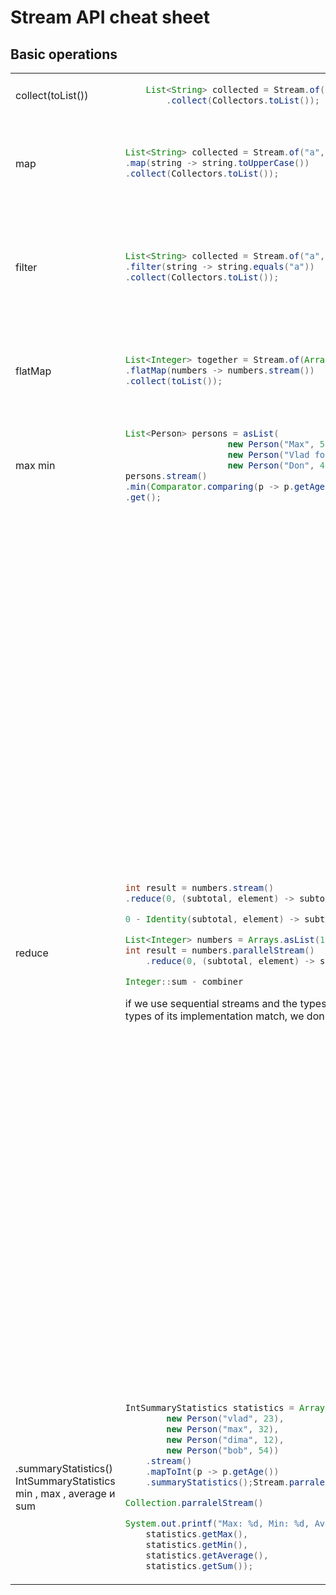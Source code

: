 <meta fullwidth='true'>

# Stream API cheat sheet

## Basic operations


<table>
<tr><td>
    collect(toList())
</td><td>

``` java
    List<String> collected = Stream.of("a", "b", "c")
        .collect(Collectors.toList());
``` 
</td><td>
Порождает коллекцию из стрима
</td></tr><tr><td>
map
</td><td>

``` java
List<String> collected = Stream.of("a", "b", "c")
.map(string -> string.toUpperCase())
.collect(Collectors.toList());
```
</td><td>
применяет функцию, которая преобразует значение одного типа в другой, и возвращает стрим нового типа
</td></tr><tr><td>
filter
</td><td>

``` java
List<String> collected = Stream.of("a", "b", "c")
.filter(string -> string.equals("a"))
.collect(Collectors.toList());
```
</td><td>
применяет функцию, которая проверяет соответствие значения заданному, и возвращает стрим соответствующих значений
</td></tr><tr><td>
flatMap
</td><td>

``` java
List<Integer> together = Stream.of(Arrays.asList(1, 2), Arrays.asList(3, 4))
.flatMap(numbers -> numbers.stream())
.collect(toList());
```
</td><td>
позволяет заменить значение объектом Stream и соединить все стримы (стрим стримов)
</td></tr><tr><td>
max min
</td><td>

``` java
List<Person> persons = asList(
                    new Person("Max", 52), 
                    new Person("Vlad for Your Furs", 37), 
                    new Person("Don", 45));
persons.stream()
.min(Comparator.comparing(p -> p.getAge()))
.get();
```
</td><td>
нахождение максимума или минимума
</td></tr><tr><td>
reduce
</td><td>

``` java
int result = numbers.stream()
.reduce(0, (subtotal, element) -> subtotal + element);

0 - Identity(subtotal, element) -> subtotal + element - accumulator

List<Integer> numbers = Arrays.asList(1, 2, 3, 4, 5, 6); 
int result = numbers.parallelStream()
    .reduce(0, (subtotal, element) -> subtotal + element, Integer::sum);

Integer::sum - combiner
```
if we use sequential streams and the types of the accumulator arguments and the types of its implementation match, 
we don't need to use a combiner.

</td><td>
reduction stream operations allow us to produce one single result from a sequence of elements, by applying repeatedly a
combining operation to the elements in the sequence.

count , min и max - это распространенные частные случаи общего принципа редукции.

Identity – an element that is the initial value of the reduction operation and the default result if the stream is empty

Accumulator – a function that takes two parameters: a partial result of the reduction operation and the next element of
the stream

Combiner – a function used to combine the partial result of the reduction operation when the reduction is parallelized,
or when there's a mismatch between the types of the accumulator arguments and the types of the accumulator
implementation

Если начальное значение опущено, то при первом обращении к редуктору используются первые два элемента потока. Это
полезно, когда для операции reduce не существует разумного начального значения и возвращается экземпляр типа Optional .
</td></tr><tr><td class="text-nowrap">
.summaryStatistics() <br />
IntSummaryStatistics <br />
min , max , average и sum <br />
</td><td>

``` java
IntSummaryStatistics statistics = Arrays.asList(
        new Person("vlad", 23), 
        new Person("max", 32), 
        new Person("dima", 12), 
        new Person("bob", 54))
    .stream()
    .mapToInt(p -> p.getAge())
    .summaryStatistics();Stream.parralel()

Collection.parralelStream()

System.out.printf("Max: %d, Min: %d, Ave: %f, Sum: %d", 
    statistics.getMax(),
    statistics.getMin(),
    statistics.getAverage(), 
    statistics.getSum());
```
</td><td>blank</td></tr>
</table>
